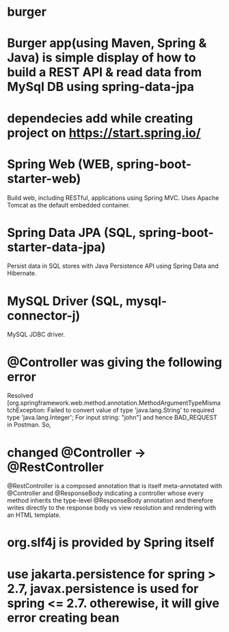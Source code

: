 # burger
# Burger app(using Maven, Spring &amp; Java) is simple display of how to build a REST API &amp; read data from MySql DB using spring-data-jpa


# dependecies add while creating project on https://start.spring.io/

# Spring Web (WEB, spring-boot-starter-web)
Build web, including RESTful, applications using Spring MVC. Uses Apache Tomcat as the default embedded container.

# Spring Data JPA (SQL, spring-boot-starter-data-jpa)
Persist data in SQL stores with Java Persistence API using Spring Data and Hibernate.

# MySQL Driver (SQL, mysql-connector-j)
MySQL JDBC driver.

# @Controller was giving the following error
Resolved [org.springframework.web.method.annotation.MethodArgumentTypeMismatchException: Failed to convert value of type 'java.lang.String' to required type 'java.lang.Integer'; For input string: "john"]
and hence BAD_REQUEST in Postman. So,

# changed @Controller → @RestController
@RestController is a composed annotation that is itself meta-annotated with @Controller and @ResponseBody indicating a controller whose every method inherits the type-level @ResponseBody annotation and therefore writes directly to the response body vs view resolution and rendering with an HTML template.

# org.slf4j is provided by Spring itself

# use jakarta.persistence for spring > 2.7, javax.persistence is used for spring <= 2.7. otherewise, it will give error creating bean
